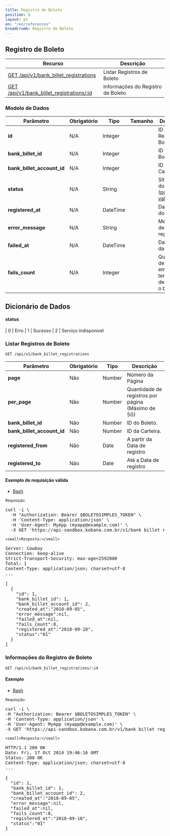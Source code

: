 ```yaml
---
title: Registro de Boleto
position: 8
layout: pt
en: "/en/references"
breadcrumb: Registro de Boleto
---
```


## Registro de Boleto

| Recurso                                                                                 | Descrição                                       |
| --------------------------------------------------------------------------------------- | ----------------------------------------------- |
| [GET /api/v1/bank_billet_registrations](#listar-registros-de-boleto)                    | Listar Registros de Boleto                      |
| [GET /api/v1/bank_billet_registrations/:id](#informações-do-registro-de-boleto)         | Informações do Registro de Boleto               |

### Modelo de Dados

| Parâmetro                  | Obrigatório | Tipo | Tamanho | Descrição
| -------------------------- | ---- | ------- | ------- | ------------------------------
| **id**                     | N/A  | Integer |         | ID do Registro de Boleto
| **bank_billet_id**         | N/A  | Integer |         | ID do Boleto
| **bank_billet_account_id** | N/A  | Integer |         | ID da Carteira
| **status**                 | N/A  | String  |         | Situação do registro ([possíveis valores](#status))
| **registered_at**          | N/A  | DateTime    |         | Data e hora do registro
| **error_message**          | N/A  | String  |         | Mensagem de erro do registro
| **failed_at**              | N/A  | DateTime    |         | Data e hora da falha
| **fails_count**            | N/A  | Integer |         | Quantidade de falhas em tentativas de registrar o boleto


## Dicionário de Dados

#### status

| 0 | Erro
| 1 | Sucesso
| 2 | Serviço indisponível



### Listar Registros de Boleto

`GET /api/v1/bank_billet_registrations`

<table class='table table-bordered'>
  <thead>
    <tr>
      <th>Parâmetro</th>
      <th data-container="body" data-toggle="tooltip" title="Obrigatório">Obrigatório</th>
      <th>Tipo</th>
      <th>Descrição</th>
    </tr>
  </thead>
  <tbody>
    <tr>
      <td>
        <strong>page </strong>
      </td>
      <td>
        Não
      </td>
      <td>
        Number
      </td>
      <td>
        Número da Página
      </td>
    </tr>
    <tr>
      <td>
        <strong>per_page </strong>
      </td>
      <td>
        Não
      </td>
      <td>
        Number
      </td>
      <td>
        Quantidade de registros por página (Máximo de 50)
      </td>
    </tr>
    <tr>
      <td>
        <strong>bank_billet_id </strong>
      </td>
      <td>
        Não
      </td>
      <td>
        Number
      </td>
      <td>
        ID do Boleto.
      </td>
    </tr>
    <tr>
      <td>
        <strong>bank_billet_account_id </strong>
      </td>
      <td>
        Não
      </td>
      <td>
        Number
      </td>
      <td>
        ID da Carteira.
      </td>
    </tr>
    <tr>
      <td>
        <strong>registered_from </strong>
      </td>
      <td>
        Não
      </td>
      <td>
        Date
      </td>
      <td>
        A partir da Data de registro
      </td>
    </tr>
    <tr>
      <td>
        <strong>registered_to </strong>
      </td>
      <td>
        Não
      </td>
      <td>
        Date
      </td>
      <td>
        Até a Data de registro
      </td>
    </tr>
  </tbody>
</table>

#### Exemplo de requisição válida

<ul class="nav nav-tabs" role="tablist">
  <li class="active"><a href="#bash2" role="tab" data-toggle="tab">Bash</a></li>
  <!--<li><a href="#ruby2" role="tab" data-toggle="tab">Ruby</a></li>
  <li><a href="#php2" role="tab" data-toggle="tab">PHP</a></li>-->
</ul>

<div class="tab-content">
  <div class="tab-pane active" id="bash2">
    <small>Requisição:</small>

<pre class="bash">
curl -i \
  -H "Authorization: Bearer $BOLETOSIMPLES_TOKEN" \
  -H 'Content-Type: application/json' \
  -H 'User-Agent: MyApp (myapp@example.com)' \
  -X GET 'https://api-sandbox.kobana.com.br/v1/bank_billet_registrations?page=1&per_page=50'
</pre>

    <small>Resposta:</small>

<pre class="http">
Server: Cowboy
Connection: keep-alive
Strict-Transport-Security: max-age=2592000
Total: 1
Content-Type: application/json; charset=utf-8
...

[
  {
    "id": 1,
    "bank_billet_id": 1,
    "bank_billet_account_id": 2,
    "created_at":"2018-09-05",
    "error_message":nil,
    "failed_at":nil,
    "fails_count":0,
    "registered_at":"2018-09-10",
    "status":"01"
  }
]
</pre>

  </div>
</div>


### Informações do Registro de Boleto

`GET /api/v1/bank_billet_registrations/:id`

#### Exemplo

<ul class="nav nav-tabs" role="tablist">
  <li class="active"><a href="#bash3" role="tab" data-toggle="tab">Bash</a></li>
</ul>

<div class="tab-content">
  <div class="tab-pane active" id="bash3">
    <small>Requisição:</small>

<pre class="bash">
curl -i \
-H "Authorization: Bearer $BOLETOSIMPLES_TOKEN" \
-H 'Content-Type: application/json' \
-H 'User-Agent: MyApp (myapp@example.com)' \
-X GET 'https://api-sandbox.kobana.com.br/v1/bank_billet_registrations/1'
</pre>

    <small>Resposta:</small>

<pre class="http">
HTTP/1.1 200 OK
Date: Fri, 17 Oct 2014 19:46:16 GMT
Status: 200 OK
Content-Type: application/json; charset=utf-8
...

{
  "id": 1,
  "bank_billet_id": 1,
  "bank_billet_account_id": 2,
  "created_at":"2018-09-05",
  "error_message":nil,
  "failed_at":nil,
  "fails_count":0,
  "registered_at":"2018-09-10",
  "status":"01"
}
</pre>
  </div>
</div>
